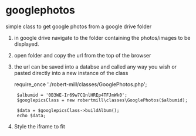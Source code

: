 # googlephotos
simple class to get google photos from a google drive folder

1. in google drive navigate to  the folder containing the photos/images to be displayed.
2. open folder and copy the url from the top of the browser
3. the url can be saved into a databse and called any way you wish or pasted directly into a new instance of the class

     require_once './robert-mill/classes/GooglePhotos.php';
    
        $albumid = '0B3WE-Ir69w7CQnlHREp4TFJmWk0';
        $googlepicsClass = new robertmill\classes\GooglePhotos($albumid);
   
        $data = $googlepicsClass->buildAlbum();
        echo $data;
   
    
4. Style the iframe to fit

